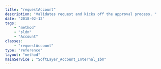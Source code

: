 ```yaml
---
title: "requestAccount"
description: "Validates request and kicks off the approval process. "
date: "2018-02-12"
tags:
    - "method"
    - "sldn"
    - "Account"
classes:
    - "requestAccount"
type: "reference"
layout: "method"
mainService : "SoftLayer_Account_Internal_Ibm"
---
```

